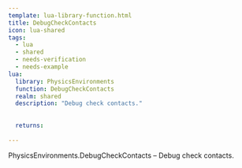 ```yaml
---
template: lua-library-function.html
title: DebugCheckContacts
icon: lua-shared
tags:
  - lua
  - shared
  - needs-verification
  - needs-example
lua:
  library: PhysicsEnvironments
  function: DebugCheckContacts
  realm: shared
  description: "Debug check contacts."
  
  
  returns:
    
---
```


<div class="lua__search__keywords">
PhysicsEnvironments.DebugCheckContacts &#x2013; Debug check contacts.
</div>
